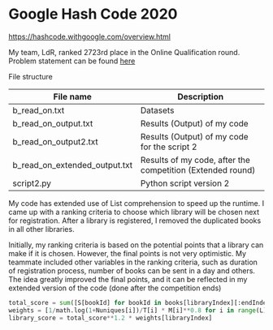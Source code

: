 Google Hash Code 2020
==================

https://hashcode.withgoogle.com/overview.html

My team, LdR, ranked 2723rd place in the Online Qualification round. Problem statement can be found [here](hashcode_2020_online_qualification_round.pdf)

File structure

|File name|Description|
|---------|-------|
|b_read_on.txt|Datasets|
|b_read_on_output.txt|Results (Output) of my code|
|b_read_on_output2.txt|Results (Output) of my code for the script 2|
|b_read_on_extended_output.txt|Results of my code, after the competition (Extended round)|
|script2.py|Python script version 2|

My code has extended use of List comprehension to speed up the runtime. I came up with a ranking criteria to choose which library will be chosen next for registration. After a library is registered, I removed the duplicated books in all other libraries.

Initially, my ranking criteria is based on the potential points that a library can make if it is chosen. However, the final points is not very optimistic. My teammate included other variables in the ranking criteria, such as duration of registration process, number of books can be sent in a day and others. The idea greatly improved the final points, and it can be reflected in my extended version of the code (done after the competition ends)

```Python
total_score = sum([S[bookId] for bookId in books[libraryIndex][:endIndex]])
weights = [1/math.log(1+Nuniques[i])/T[i] * M[i]**0.8 for i in range(L)]
library_score = total_score**1.2 * weights[libraryIndex]
```